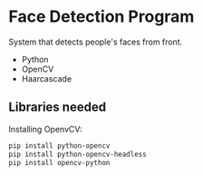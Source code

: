 # Face Detection Program

System that detects people's faces from front. 

* Python
* OpenCV
* Haarcascade

## Libraries needed

Installing OpenvCV:


```bash
pip install python-opencv
pip install python-opencv-headless
pip install opencv-python
```